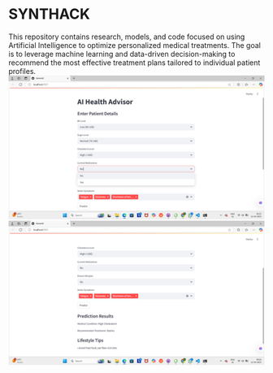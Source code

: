 # SYNTHACK
This repository contains research, models, and code focused on using Artificial Intelligence to optimize personalized medical treatments. The goal is to leverage machine learning and data-driven decision-making to recommend the most effective treatment plans tailored to individual patient profiles.
![Image Alt](https://github.com/Akhila33327/SYNTHACK/blob/d5a785ffc8010c987bde6022a4c7e518ffc648d6/Screenshot%202025-04-12%20092529.png)
![Image Alt](https://github.com/Akhila33327/SYNTHACK/blob/53dc58df62192cf459bac5b2cfa2163fdac396b1/Screenshot%202025-04-12%20092605.png)
